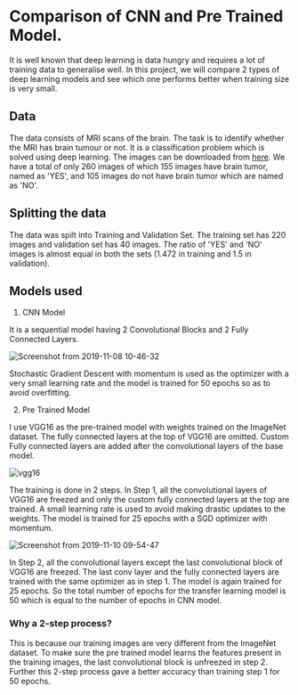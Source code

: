 # Comparison of CNN and Pre Trained Model.

It is well known that deep learning is data hungry and requires a lot of training data to generalise well. In this project, we will compare 2 types of deep learning models and see which one performs better when training size is very small.

## Data

The data consists of MRI scans of the brain. The task is to identify whether the MRI has brain tumour or not. It is a classification problem which is solved using deep learning. The images can be downloaded from [here](https://www.kaggle.com/navoneel/brain-mri-images-for-brain-tumor-detection). We have a total of only 260 images of which 155 images have brain tumor, named as 'YES', and 105 images do not have brain tumor which are named as 'NO'. 

## Splitting the data

The data was spilt into Training and Validation Set. The training set has 220 images and validation set has 40 images. The ratio of 'YES' and 'NO' images is almost equal in both the sets (1.472 in training and 1.5 in validation).

## Models used

1. CNN Model

It is a sequential model having 2 Convolutional Blocks and 2 Fully Connected Layers.

![Screenshot from 2019-11-08 10-46-32](https://user-images.githubusercontent.com/47391270/68464786-3c849480-0237-11ea-86a8-4f24703d283d.png)

Stochastic Gradient Descent with momentum is used as the optimizer with a very small learning rate and the model is trained for 50 epochs so as to avoid overfitting.

2. Pre Trained Model

I use VGG16 as the pre-trained model with weights trained on the ImageNet dataset. The fully connected layers at the top of VGG16 are omitted. Custom Fully connected layers are added after the convolutional layers of the base model. 

![vgg16](https://user-images.githubusercontent.com/47391270/68466520-95096100-023a-11ea-92af-408cc2bd4e85.png)

The training is done in 2 steps. In Step 1, all the convolutional layers of VGG16 are freezed and only the custom fully connected layers at the top are trained. A small learning rate is used to avoid making drastic updates to the weights. The model is trained for 25 epochs with a SGD optimizer with momentum.

![Screenshot from 2019-11-10 09-54-47](https://user-images.githubusercontent.com/47391270/68538816-63aaa580-03a0-11ea-9825-d5b1aac7165c.png)

In Step 2, all the convolutional layers except the last convolutional block of VGG16 are freezed. The last conv layer and the fully connected layers are trained with the same optimizer as in step 1. The model is again trained for 25 epochs. So the total number of epochs for the transfer learning model is 50 which is equal to the number of epochs in CNN model.

### Why a 2-step process?
This is because our training images are very different from the ImageNet dataset. To make sure the pre trained model learns the features present in the training images, the last convolutional block is unfreezed in step 2. Further this 2-step process gave a better accuracy than training step 1 for 50 epochs.











